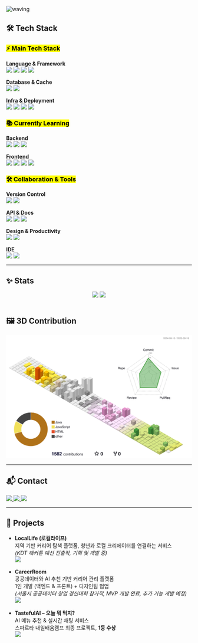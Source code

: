 <!--Title-->
![waving](https://capsule-render.vercel.app/api?type=waving&height=200&text=JIYOON&fontAlign=50&fontAlignY=40&color=gradient)

## 🛠 Tech Stack

<!-- Main Tech Stack -->
<h3 align="left"><mark> ⚡ Main Tech Stack </mark></h3>

**Language & Framework**  
<img src="https://img.shields.io/badge/Java-007396?style=for-the-badge&logo=java&logoColor=white"/>
<img src="https://img.shields.io/badge/SpringBoot-6DB33F?style=for-the-badge&logo=springboot&logoColor=white"/>
<img src="https://img.shields.io/badge/SpringSecurity-6DB33F?style=for-the-badge&logo=springsecurity&logoColor=white"/>
<img src="https://img.shields.io/badge/JPA/Hibernate-59666C?style=for-the-badge&logo=hibernate&logoColor=white"/>

**Database & Cache**  
<img src="https://img.shields.io/badge/MySQL-4479A1?style=for-the-badge&logo=mysql&logoColor=white"/>
<img src="https://img.shields.io/badge/Redis-DC382D?style=for-the-badge&logo=redis&logoColor=white"/>

**Infra & Deployment**  
<img src="https://img.shields.io/badge/AWS-232F3E?style=for-the-badge&logo=amazonaws&logoColor=white"/>
<img src="https://img.shields.io/badge/Vercel-000000?style=for-the-badge&logo=vercel&logoColor=white"/>
<img src="https://img.shields.io/badge/Docker-2496ED?style=for-the-badge&logo=docker&logoColor=white"/>
<img src="https://img.shields.io/badge/GitHub Actions-2088FF?style=for-the-badge&logo=githubactions&logoColor=white"/>

<!-- Currently Learning -->
<h3 align="left"><mark>📚 Currently Learning</mark></h3>

**Backend**  
<img src="https://img.shields.io/badge/QueryDSL-0078C0?style=for-the-badge&logo=graphql&logoColor=white"/>
<img src="https://img.shields.io/badge/Spring Batch-6DB33F?style=for-the-badge&logo=spring&logoColor=white"/>
<img src="https://img.shields.io/badge/WebSocket-010101?style=for-the-badge&logo=websocket&logoColor=white"/>

**Frontend**  
<img src="https://img.shields.io/badge/React-61DAFB?style=for-the-badge&logo=react&logoColor=black"/>
<img src="https://img.shields.io/badge/React Native-61DAFB?style=for-the-badge&logo=react&logoColor=black"/>
<img src="https://img.shields.io/badge/TypeScript-3178C6?style=for-the-badge&logo=typescript&logoColor=white"/>
<img src="https://img.shields.io/badge/jQuery-0769AD?style=for-the-badge&logo=jquery&logoColor=white"/>

<!-- Collaboration & Tools -->
<h3 align="left"><mark>🛠 Collaboration & Tools</mark></h3>

**Version Control**  
<img src="https://img.shields.io/badge/Git-F05032?style=for-the-badge&logo=git&logoColor=white"/>
<img src="https://img.shields.io/badge/GitHub-181717?style=for-the-badge&logo=github&logoColor=white"/>

**API & Docs**  
<img src="https://img.shields.io/badge/Swagger-85EA2D?style=for-the-badge&logo=swagger&logoColor=black"/>
<img src="https://img.shields.io/badge/Postman-FF6C37?style=for-the-badge&logo=postman&logoColor=white"/>
<img src="https://img.shields.io/badge/dbdiagram-1B72BE?style=for-the-badge&logo=diagramsdotnet&logoColor=white"/>

**Design & Productivity**  
<img src="https://img.shields.io/badge/Figma-F24E1E?style=for-the-badge&logo=figma&logoColor=white"/>
<img src="https://img.shields.io/badge/Notion-000000?style=for-the-badge&logo=notion&logoColor=white"/>

**IDE**  
<img src="https://img.shields.io/badge/IntelliJ IDEA-000000?style=for-the-badge&logo=intellijidea&logoColor=white"/>
<img src="https://img.shields.io/badge/VS Code-007ACC?style=for-the-badge&logo=visualstudiocode&logoColor=white"/>

---

## ✨ Stats

<div align="center">
  <img src="https://github-readme-stats.vercel.app/api?username=jiyoon0000&bg_color=30,dff6ff,e6e6fa&title_color=444444&text_color=444444" height="165px"/>
  <img src="https://github-readme-stats.vercel.app/api/top-langs/?username=jiyoon0000&layout=compact&bg_color=30,dff6ff,e6e6fa&title_color=444444&text_color=444444" height="200px"/>
</div>

<br>

## 🖼 3D Contribution

![GitHub 3D Contribution](./profile-3d-contrib/profile-season-animate.svg?v=2)

---

## 📬 Contact

<div align="left">
  <a href="mailto:rlawldbs9128@gmail.com">
    <img src="https://img.shields.io/badge/Email-rlawldbs9128@gmail.com-dff6ff?style=for-the-badge&logo=gmail&logoColor=white"/>
  </a>
  <a href="https://jy3574.tistory.com" target="_blank">
    <img src="https://img.shields.io/badge/Blog-Tistory-e6e6fa?style=for-the-badge&logo=blogger&logoColor=white"/>
  </a>
  <a href="https://github.com/jiyoon0000" target="_blank">
    <img src="https://img.shields.io/badge/GitHub-fffde7?style=for-the-badge&logo=github&logoColor=444444"/>
  </a>
</div>

---

## 📂 Projects

- **LocalLife (로컬라이프)**  
  지역 기반 커리어 탐색 플랫폼, 청년과 로컬 크리에이터를 연결하는 서비스  
  *(KDT 해커톤 예선 진출작, 기획 및 개발 중)*  
  <a href="https://github.com/orgs/salayo-team/repositories" target="_blank">
    <img src="https://img.shields.io/badge/GitHub Repo-cccccc?style=for-the-badge&logo=github&logoColor=444444"/>
  </a>

- **CareerRoom**  
  공공데이터와 AI 추천 기반 커리어 관리 플랫폼  
  1인 개발 (백엔드 & 프론트) + 디자인팀 협업  
  *(서울시 공공데이터 창업 경신대회 참가작, MVP 개발 완료, 추가 기능 개발 예정)*   
  <a href="https://github.com/jiyoon0000/career" target="_blank">
    <img src="https://img.shields.io/badge/GitHub Repo-cccccc?style=for-the-badge&logo=github&logoColor=444444"/>
  </a>

- **TastefulAI – 오늘 뭐 먹지?**  
  AI 메뉴 추천 & 실시간 채팅 서비스  
  스파르타 내일배움캠프 최종 프로젝트, **1등 수상**  
  <a href="https://github.com/tasteful-ai/tasteful-ai" target="_blank">
    <img src="https://img.shields.io/badge/GitHub Repo-cccccc?style=for-the-badge&logo=github&logoColor=444444"/>
  </a>
